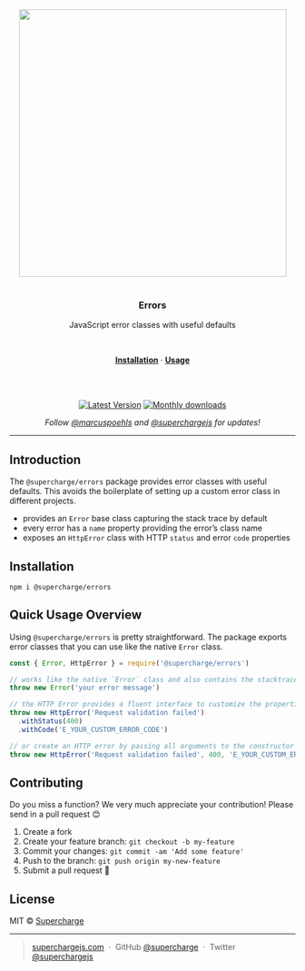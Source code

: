 <div align="center">
  <a href="https://superchargejs.com">
    <img width="471" style="max-width:100%;" src="https://superchargejs.com/images/supercharge-text.svg" />
  </a>
  <br/>
  <br/>
  <p>
    <h3>Errors</h3>
  </p>
  <p>
    JavaScript error classes with useful defaults
  </p>
  <br/>
  <p>
    <a href="#installation"><strong>Installation</strong></a> ·
    <a href="#quick-usage-overview"><strong>Usage</strong></a>
  </p>
  <br/>
  <br/>
  <p>
    <a href="https://www.npmjs.com/package/@supercharge/errors"><img src="https://img.shields.io/npm/v/@supercharge/errors.svg" alt="Latest Version"></a>
    <a href="https://www.npmjs.com/package/@supercharge/errors"><img src="https://img.shields.io/npm/dm/@supercharge/errors.svg" alt="Monthly downloads"></a>
  </p>
  <p>
    <em>Follow <a href="http://twitter.com/marcuspoehls">@marcuspoehls</a> and <a href="http://twitter.com/superchargejs">@superchargejs</a> for updates!</em>
  </p>
</div>

---

## Introduction
The `@supercharge/errors` package provides error classes with useful defaults. This avoids the boilerplate of setting up a custom error class in different projects.

- provides an `Error` base class capturing the stack trace by default
- every error has a `name` property providing the error’s class name
- exposes an `HttpError` class with HTTP `status` and error `code` properties


## Installation

```
npm i @supercharge/errors
```


## Quick Usage Overview
Using `@supercharge/errors` is pretty straightforward. The package exports error classes that you can use like the native `Error` class.

```js
const { Error, HttpError } = require('@supercharge/errors')

// works like the native `Error` class and also contains the stacktrace
throw new Error('your error message')

// the HTTP Error provides a fluent interface to customize the properties
throw new HttpError('Request validation failed')
  .withStatus(400)
  .withCode('E_YOUR_CUSTOM_ERROR_CODE')

// or create an HTTP error by passing all arguments to the constructor
throw new HttpError('Request validation failed', 400, 'E_YOUR_CUSTOM_ERROR_CODE')

```


## Contributing
Do you miss a function? We very much appreciate your contribution! Please send in a pull request 😊

1.  Create a fork
2.  Create your feature branch: `git checkout -b my-feature`
3.  Commit your changes: `git commit -am 'Add some feature'`
4.  Push to the branch: `git push origin my-new-feature`
5.  Submit a pull request 🚀


## License
MIT © [Supercharge](https://superchargejs.com)

---

> [superchargejs.com](https://superchargejs.com) &nbsp;&middot;&nbsp;
> GitHub [@supercharge](https://github.com/supercharge) &nbsp;&middot;&nbsp;
> Twitter [@superchargejs](https://twitter.com/superchargejs)
